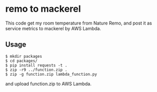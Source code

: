 # remo to mackerel
This code get my room temperature from Nature Remo, and post it as service metrics to mackerel by AWS Lambda.

## Usage

```
$ mkdir packages
$ cd packages/
$ pip install requests -t .
$ zip -r9 ../function.zip .
$ zip -g function.zip lambda_function.py
```

and upload function.zip to AWS Lambda.
